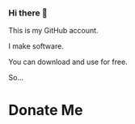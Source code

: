 ### Hi there 👋

This is my GitHub account.

I make software.

You can download and use for free.

So...

# Donate Me
